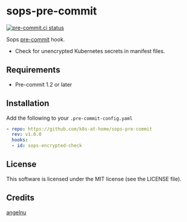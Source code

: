 # sops-pre-commit

[![pre-commit.ci status](https://results.pre-commit.ci/badge/github/k8s-at-home/sops-pre-commit/main.svg)](https://results.pre-commit.ci/latest/github/k8s-at-home/sops-pre-commit/main)

Sops [pre-commit](https://pre-commit.com/) hook.

* Check for unencrypted Kubernetes secrets in manifest files.

## Requirements

* Pre-commit 1.2 or later

## Installation

Add the following to your `.pre-commit-config.yaml`


```yaml
- repo: https://github.com/k8s-at-home/sops-pre-commit
  rev: v1.0.0
  hooks:
  - id: sops-encrypted-check
```

## License

This software is licensed under the MIT license (see the LICENSE file).

## Credits

[angelnu](https://github.com/angelnu/k8s-gitops/)